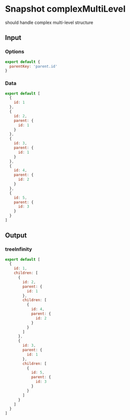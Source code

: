 # Snapshot complexMultiLevel

should handle complex multi-level structure

## Input

### Options
```js
export default {
  parentKey: 'parent.id'
}
```

### Data
```js
export default [
  {
    id: 1
  },
  {
    id: 2,
    parent: {
      id: 1
    }
  },
  {
    id: 3,
    parent: {
      id: 1
    }
  },
  {
    id: 4,
    parent: {
      id: 2
    }
  },
  {
    id: 5,
    parent: {
      id: 3
    }
  }
]
```

## Output

### treeInfinity
```js
export default [
  {
    id: 1,
    children: [
      {
        id: 2,
        parent: {
          id: 1
        },
        children: [
          {
            id: 4,
            parent: {
              id: 2
            }
          }
        ]
      },
      {
        id: 3,
        parent: {
          id: 1
        },
        children: [
          {
            id: 5,
            parent: {
              id: 3
            }
          }
        ]
      }
    ]
  }
]
```